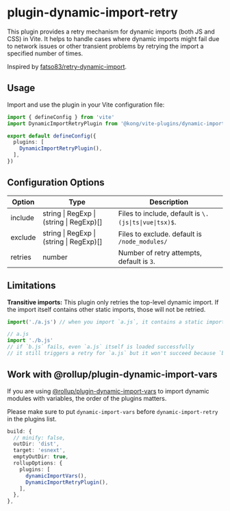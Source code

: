 # plugin-dynamic-import-retry

This plugin provides a retry mechanism for dynamic imports (both JS and CSS) in Vite. It helps to handle cases where dynamic imports might fail due to network issues or other transient problems by retrying the import a specified number of times.

Inspired by [fatso83/retry-dynamic-import](https://github.com/fatso83/retry-dynamic-import).

## Usage

Import and use the plugin in your Vite configuration file:
```typescript
import { defineConfig } from 'vite'
import DynamicImportRetryPlugin from '@kong/vite-plugins/dynamic-import-retry'

export default defineConfig({
  plugins: [
    DynamicImportRetryPlugin(),
  ],
})
```

## Configuration Options

| Option   | Type                                      | Description                                                   |
|----------|-------------------------------------------|---------------------------------------------------------------|
| include  | string \| RegExp \| (string \| RegExp)[]  | Files to include, default is `\.(js\|ts\|vue\|tsx)$`.          |
| exclude  | string \| RegExp \| (string \| RegExp)[]  | Files to exclude. default is `/node_modules/`                  |
| retries  | number                                    | Number of retry attempts, default is `3`.                      |

## Limitations

**Transitive imports:** This plugin only retries the top-level dynamic import. If the import itself contains other static imports, those will not be retried.
```ts
import('./a.js') // when you import `a.js`, it contains a static import for `b.js`

// a.js
import './b.js'
// if `b.js` fails, even `a.js` itself is loaded successfully
// it still triggers a retry for `a.js` but it won't succeed because `b.js` is not retried.
```

## Work with @rollup/plugin-dynamic-import-vars
If you are using [@rollup/plugin-dynamic-import-vars](https://www.npmjs.com/package/@rollup/plugin-dynamic-import-vars) to import dynamic modules with variables, the order of the plugins matters.

Please make sure to put `dynamic-import-vars` before `dynamic-import-retry` in the plugins list.

```typescript
build: {
  // minify: false,
  outDir: 'dist',
  target: 'esnext',
  emptyOutDir: true,
  rollupOptions: {
    plugins: [
      dynamicImportVars(),
      DynamicImportRetryPlugin(),
    ],
  },
},
```
